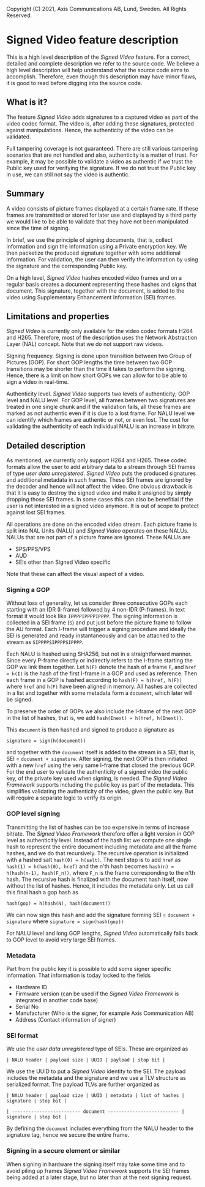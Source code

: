 Copyright (C) 2021, Axis Communications AB, Lund, Sweden. All Rights Reserved.

# Signed Video feature description
This is a high level description of the *Signed Video* feature. For a correct, detailed and complete description we refer to the source code.
We believe a high level description will help understand what the source code aims to accomplish. Therefore, even though this description may have minor flaws, it is good to read before digging into the source code.

## What is it?
The feature *Signed Video* adds signatures to a captured video as part of the video codec format. The video is, after adding these signatures, protected against manipulations. Hence, the authenticity of the video can be validated.

Full tampering coverage is not guaranteed. There are still various tampering scenarios that are not handled and also, authenticity is a matter of trust. For example, it may be possible to validate a video as authentic if we trust the Public key used for verifying the signature. If we do not trust the Public key in use, we can still not say the video is authentic.

## Summary
A video consists of picture frames displayed at a certain frame rate. If these frames are transmitted or stored for later use and displayed by a third party we would like to be able to validate that they have not been manipulated since the time of signing.

In brief, we use the principle of signing documents, that is, collect information and sign the information using a Private encryption key. We then packetize the produced signature together with some additional information. For validation, the user can then verify the information by using the signature and the corresponding Public key.

On a high level, *Signed Video* hashes encoded video frames and on a regular basis creates a document representing these hashes and signs that document. This signature, together with the document, is added to the video using Supplementary Enhancement Information (SEI) frames.

## Limitations and properties
*Signed Video* is currently only available for the video codec formats H264 and H265. Therefore, most of the description uses the Network Abstraction Layer (NAL) concept. Note that we do not support raw videos.

Signing frequency. Signing is done upon transition between two Group of Pictures (GOP). For short GOP lengths the time between two GOP transitions may be shorter than the time it takes to perform the signing. Hence, there is a limit on how short GOPs we can allow for to be able to sign a video in real-time.

Authenticity level. *Signed Video* supports two levels of authenticity; GOP level and NALU level. For GOP level, all frames between two signatures are treated in one single chunk and if the validation fails, all these frames are marked as not authentic even if it is due to a lost frame. For NALU level we can identify which frames are authentic or not, or even lost. The cost for validating the authenticity of each individual NALU is an increase in bitrate.

## Detailed description
As mentioned, we currently only support H264 and H265. These codec formats allow the user to add arbitrary data to a stream through SEI frames of type *user data unregistered*. *Signed Video* puts the produced signatures and additional metadata in such frames. These SEI frames are ignored by the decoder and hence will not affect the video.
One obvious drawback is that it is easy to destroy the signed video and make it unsigned by simply dropping those SEI frames. In some cases this can also be benefitial if the user is not interested in a signed video anymore.
It is out of scope to protect against lost SEI frames.

All operations are done on the encoded video stream. Each picture frame is split into NAL Units (NALU) and *Signed Video* operates on these NALUs. NALUs that are not part of a picture frame are ignored. These NALUs are
- SPS/PPS/VPS
- AUD
- SEIs other than Signed Video specific

Note that these can affect the visual aspect of a video.

### Signing a GOP
Without loss of generality, let us consider three consecutive GOPs each starting with an IDR (I-frame) followed by 4 non-IDR (P-frames). In text format it would look like `IPPPPIPPPPIPPPP`.
The signing information is collected in a SEI frame (`S`) and  put just before the picture frame to follow the AU format. Each I-frame will trigger a signing procedure and ideally the SEI is generated and ready instantaneously and can be attached to the stream as `SIPPPPSIPPPPSIPPPP`.

Each NALU is hashed using SHA256, but not in a straightforward manner. Since every P-frame directly or indirectly refers to the I-frame starting the GOP we link them together. Let `h(F)` denote the hash of a frame `F`, and `href = h(I)` is the hash of the first I-frame in a GOP and used as reference. Then each frame in a GOP is hashed according to `hash(F) = h(href, h(F))` where `href` and `h(F)` have been aligned in memory.
All hashes are collected in a list and together with some metadata form a `document`, which later will be signed.

To preserve the order of GOPs we also include the I-frame of the next GOP in the list of hashes, that is, we add `hash(Inext) = h(href, h(Inext))`.

This `document` is then hashed and signed to produce a signature as

`signature = sign(h(document))`

and together with the `document` itself is added to the stream in a SEI, that is, SEI = `document + signature`.
After signing, the next GOP is then initiated with a new `href` using the very same I-frame that closed the previous GOP.
For the end user to validate the authenticity of a signed video the public key, of the private key used when signing, is needed. The *Signed Video Framework* supports including the public key as part of the metadata. This simplifies validating the authenticity of the video, given the public key. But will require a separate logic to verify its origin.

### GOP level signing
Transmitting the list of hashes can be too expensive in terms of increase bitrate. The *Signed Video Framework* therefore offer a light version in GOP level as authenticitiy level. Instead of the hash list we compute one single hash to represent the entire document including metadata and all the frame hashes, and we do that recursively.
The recursive operation is initialized with a hashed salt `hash(0) = h(salt)`. The next step is to add `href` as `hash(1) = h(hash(0), href)` and the n'th hash becomes `hash(n) = h(hash(n-1), hash(F_n))`, where `F_n` is the frame corresponding to the n'th hash.
The recursive hash is finalized with the document hash itself, now without the list of hashes. Hence, it includes the metadata only. Let us call this final hash a gop hash as

`hash(gop) = h(hash(N), hash(document))`

We can now sign this hash and add the signature forming SEI = `document + signature` where `signature = sign(hash(gop))`

For NALU level and long GOP lengths, *Signed Video* automatically falls back to GOP level to avoid very large SEI frames.

### Metadata
Part from the public key it is possible to add some signer specific information. That information is today locked to the fields
- Hardware ID
- Firmware version (can be used if the *Signed Video Framework* is integrated in another code base)
- Serial No
- Manufacturer (Who is the signer, for example Axis Communication AB)
- Address (Contact information of signer)

### SEI format
We use the *user data unregistered* type of SEIs. These are organized as

`| NALU header | payload size | UUID | payload | stop bit |`

We use the UUID to put a *Signed Video* identity to the SEI. The payload includes the metadata and the signature and we use a TLV structure as serialized format. The payload TLVs are further organized as

`| NALU header | payload size | UUID | metadata | list of hashes | signature | stop bit |`

`| ------------------------- document -------------------------- | signature | stop bit |`

By defining the `document` includes everything from the NALU header to the signature tag, hence we secure the entire frame.

### Signing in a secure element or similar
When signing in hardware the signing itself may take some time and to avoid piling up frames *Signed Video Framework* supports the SEI frames being added at a later stage, but no later than at the next signing request.
